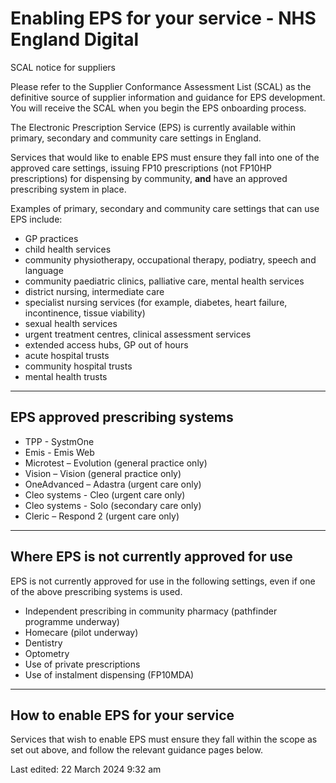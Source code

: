# Enabling EPS for your service - NHS England Digital

SCAL notice for suppliers

Please refer to the Supplier Conformance Assessment List (SCAL) as the definitive source of supplier information and guidance for EPS development. You will receive the SCAL when you begin the EPS onboarding process.

The Electronic Prescription Service (EPS) is currently available within primary, secondary and community care settings in England.

Services that would like to enable EPS must ensure they fall into one of the approved care settings, issuing FP10 prescriptions (not FP10HP prescriptions) for dispensing by community, **and** have an approved prescribing system in place.

Examples of primary, secondary and community care settings that can use EPS include:

- GP practices
- child health services
- community physiotherapy, occupational therapy, podiatry, speech and language
- community paediatric clinics, palliative care, mental health services
- district nursing, intermediate care
- specialist nursing services (for example, diabetes, heart failure, incontinence, tissue viability)
- sexual health services
- urgent treatment centres, clinical assessment services
- extended access hubs, GP out of hours
- acute hospital trusts
- community hospital trusts
- mental health trusts

---

## EPS approved prescribing systems

- TPP - SystmOne
- Emis - Emis Web
- Microtest – Evolution (general practice only)
- Vision – Vision (general practice only)
- OneAdvanced – Adastra (urgent care only)
- Cleo systems - Cleo (urgent care only)
- Cleo systems - Solo (secondary care only)
- Cleric – Respond 2 (urgent care only)

---

## Where EPS is not currently approved for use

EPS is not currently approved for use in the following settings, even if one of the above prescribing systems is used.

- Independent prescribing in community pharmacy (pathfinder programme underway)
- Homecare (pilot underway)
- Dentistry
- Optometry
- Use of private prescriptions
- Use of instalment dispensing (FP10MDA)

---

## How to enable EPS for your service

Services that wish to enable EPS must ensure they fall within the scope as set out above, and follow the relevant guidance pages below.

Last edited: 22 March 2024 9:32 am
